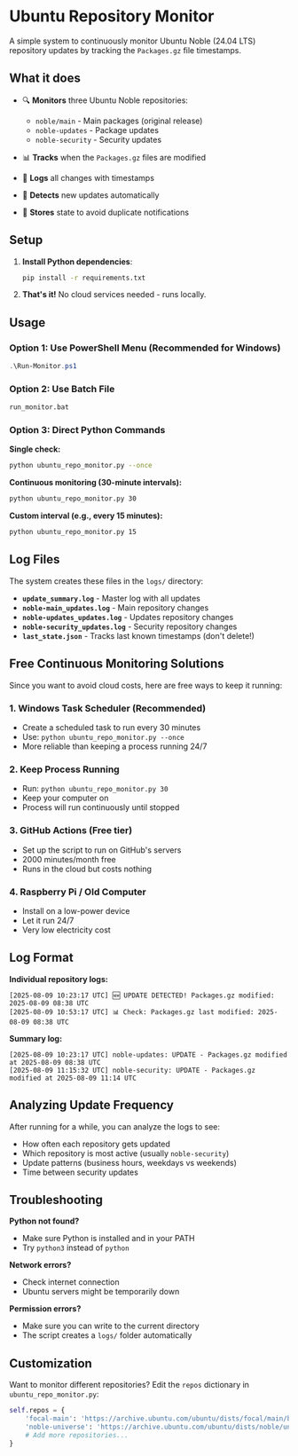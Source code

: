 # Ubuntu Repository Monitor

A simple system to continuously monitor Ubuntu Noble (24.04 LTS) repository updates by tracking the `Packages.gz` file timestamps.

## What it does

- 🔍 **Monitors** three Ubuntu Noble repositories:
  - `noble/main` - Main packages (original release)
  - `noble-updates` - Package updates 
  - `noble-security` - Security updates

- 📊 **Tracks** when the `Packages.gz` files are modified
- 📝 **Logs** all changes with timestamps
- 🚨 **Detects** new updates automatically
- 💾 **Stores** state to avoid duplicate notifications

## Setup

1. **Install Python dependencies**:
   ```bash
   pip install -r requirements.txt
   ```

2. **That's it!** No cloud services needed - runs locally.

## Usage

### Option 1: Use PowerShell Menu (Recommended for Windows)
```powershell
.\Run-Monitor.ps1
```

### Option 2: Use Batch File
```cmd
run_monitor.bat
```

### Option 3: Direct Python Commands

**Single check:**
```bash
python ubuntu_repo_monitor.py --once
```

**Continuous monitoring (30-minute intervals):**
```bash
python ubuntu_repo_monitor.py 30
```

**Custom interval (e.g., every 15 minutes):**
```bash
python ubuntu_repo_monitor.py 15
```

## Log Files

The system creates these files in the `logs/` directory:

- **`update_summary.log`** - Master log with all updates
- **`noble-main_updates.log`** - Main repository changes
- **`noble-updates_updates.log`** - Updates repository changes  
- **`noble-security_updates.log`** - Security repository changes
- **`last_state.json`** - Tracks last known timestamps (don't delete!)

## Free Continuous Monitoring Solutions

Since you want to avoid cloud costs, here are free ways to keep it running:

### 1. **Windows Task Scheduler** (Recommended)
- Create a scheduled task to run every 30 minutes
- Use: `python ubuntu_repo_monitor.py --once`
- More reliable than keeping a process running 24/7

### 2. **Keep Process Running**
- Run: `python ubuntu_repo_monitor.py 30`
- Keep your computer on
- Process will run continuously until stopped

### 3. **GitHub Actions** (Free tier)
- Set up the script to run on GitHub's servers
- 2000 minutes/month free
- Runs in the cloud but costs nothing

### 4. **Raspberry Pi / Old Computer**
- Install on a low-power device
- Let it run 24/7
- Very low electricity cost

## Log Format

**Individual repository logs:**
```
[2025-08-09 10:23:17 UTC] 🆕 UPDATE DETECTED! Packages.gz modified: 2025-08-09 08:38 UTC
[2025-08-09 10:53:17 UTC] 📊 Check: Packages.gz last modified: 2025-08-09 08:38 UTC
```

**Summary log:**
```
[2025-08-09 10:23:17 UTC] noble-updates: UPDATE - Packages.gz modified at 2025-08-09 08:38 UTC
[2025-08-09 11:15:32 UTC] noble-security: UPDATE - Packages.gz modified at 2025-08-09 11:14 UTC
```

## Analyzing Update Frequency

After running for a while, you can analyze the logs to see:
- How often each repository gets updated
- Which repository is most active (usually `noble-security`)
- Update patterns (business hours, weekdays vs weekends)
- Time between security updates

## Troubleshooting

**Python not found?**
- Make sure Python is installed and in your PATH
- Try `python3` instead of `python`

**Network errors?**
- Check internet connection
- Ubuntu servers might be temporarily down

**Permission errors?**
- Make sure you can write to the current directory
- The script creates a `logs/` folder automatically

## Customization

Want to monitor different repositories? Edit the `repos` dictionary in `ubuntu_repo_monitor.py`:

```python
self.repos = {
    'focal-main': 'https://archive.ubuntu.com/ubuntu/dists/focal/main/binary-amd64/',
    'noble-universe': 'https://archive.ubuntu.com/ubuntu/dists/noble/universe/binary-amd64/',
    # Add more repositories...
}
```

